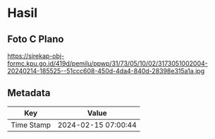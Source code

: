 # Hasil

## Foto C Plano

https://sirekap-obj-formc.kpu.go.id/419d/pemilu/ppwp/31/73/05/10/02/3173051002004-20240214-185525--51ccc608-450d-4da4-840d-28398e315a1a.jpg


## Metadata

| Key        | Value               |
| ---------- | ------------------- |
| Time Stamp | 2024-02-15 07:00:44 |



